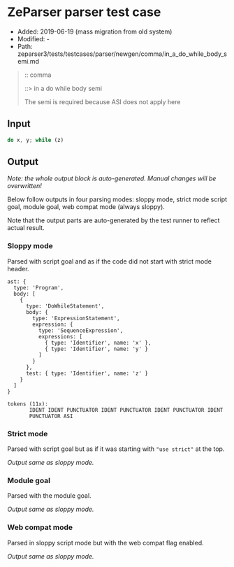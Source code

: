 # ZeParser parser test case

- Added: 2019-06-19 (mass migration from old system)
- Modified: -
- Path: zeparser3/tests/testcases/parser/newgen/comma/in_a_do_while_body_semi.md

> :: comma
>
> ::> in a do while body semi
>
> The semi is required because ASI does not apply here

## Input

`````js
do x, y; while (z)
`````

## Output

_Note: the whole output block is auto-generated. Manual changes will be overwritten!_

Below follow outputs in four parsing modes: sloppy mode, strict mode script goal, module goal, web compat mode (always sloppy).

Note that the output parts are auto-generated by the test runner to reflect actual result.

### Sloppy mode

Parsed with script goal and as if the code did not start with strict mode header.

`````
ast: {
  type: 'Program',
  body: [
    {
      type: 'DoWhileStatement',
      body: {
        type: 'ExpressionStatement',
        expression: {
          type: 'SequenceExpression',
          expressions: [
            { type: 'Identifier', name: 'x' },
            { type: 'Identifier', name: 'y' }
          ]
        }
      },
      test: { type: 'Identifier', name: 'z' }
    }
  ]
}

tokens (11x):
       IDENT IDENT PUNCTUATOR IDENT PUNCTUATOR IDENT PUNCTUATOR IDENT
       PUNCTUATOR ASI
`````

### Strict mode

Parsed with script goal but as if it was starting with `"use strict"` at the top.

_Output same as sloppy mode._

### Module goal

Parsed with the module goal.

_Output same as sloppy mode._

### Web compat mode

Parsed in sloppy script mode but with the web compat flag enabled.

_Output same as sloppy mode._
